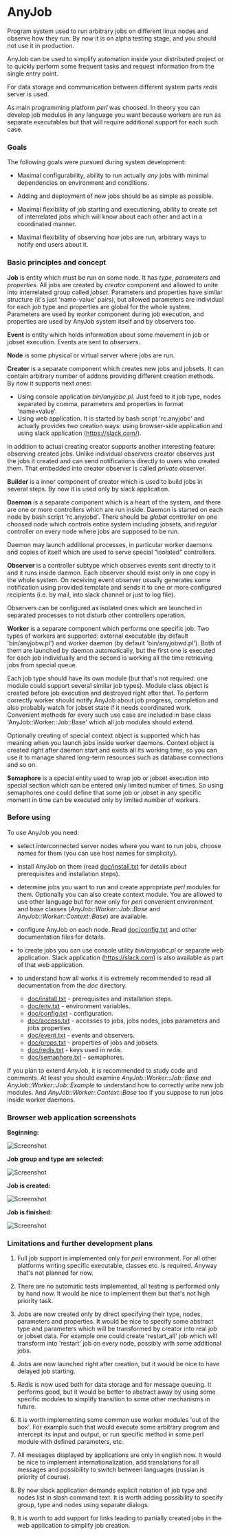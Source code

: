 # AnyJob

Program system used to run arbitrary jobs on different linux nodes and observe how they run.
By now it is on alpha testing stage, and you should not use it in production.

AnyJob can be used to simplify automation inside your distributed project or to quickly perform some
frequent tasks and request information from the single entry point.

For data storage and communication between different system parts *redis* server is used.

As main programming platform *perl* was choosed. In theory you can develop job modules in any language
you want because workers are run as separate executables but that will require additional support
for each such case.

### Goals

The following goals were pursued during system development:

- Maximal configurability, ability to run actually *any* jobs with minimal dependencies on environment and conditions.

- Adding and deployment of new jobs should be as simple as possible.

- Maximal flexibility of job starting and executioning, ability to create set of interrelated jobs which will know
about each other and act in a coordinated manner.

- Maximal flexibility of observing how jobs are run, arbitrary ways to notify end users about it.

### Basic principles and concept

**Job** is entity which must be run on some node. It has *type*, *parameters* and *properties*. All jobs are created
by *creator* component and allowed to unite into interrelated group called *jobset*. Parameters and properties have
similar structure (it's just 'name-value' pairs), but allowed parameters are individual for each job type and
properties are global for the whole system. Parameters are used by *worker* component during job execution, and
properties are used by AnyJob system itself and by observers too.

**Event** is entity which holds information about some movement in job or jobset execution. Events are sent to
*observers*.

**Node** is some physical or virtual server where jobs are run.

**Creator** is a separate component which creates new jobs and jobsets. It can contain arbitrary number of
addons providing different creation methods. By now it supports next ones:
- Using console application *bin/anyjobc.pl*. Just feed to it job type, nodes separated by comma, parameters and
properties in format 'name=value'.
- Using web application. It is started by bash script 'rc.anyjobc' and actually provides two creation ways:
using browser-side application and using slack application (https://slack.com/).

In addition to actual creating creator supports another interesting feature: observing created jobs. Unlike
individual observers creator observes just the jobs it created and can send notifications directly to users who
created them. That embedded into creator observer is called *private* observer.

**Builder** is a inner component of creator which is used to build jobs in several steps. By now it is used only by slack
application.

**Daemon** is a separate component which is a heart of the system, and there are one or more controllers which are run
inside. Daemon is started on each node by bash script 'rc.anyjobd'. There should be *global* controller on one
choosed node which controls entire system including jobsets, and *regular* controller on every node where jobs are
supposed to be run. 

Daemon may launch additional processes, in particular worker daemons and copies of itself which are used to serve
special "isolated" controllers.

**Observer** is a controller subtype which observes events sent directly to it and it runs inside daemon. Each observer
should exist only in one copy in the whole system. On receiving event observer usually generates some notification
using provided template and sends it to one or more configured recipients (i.e. by mail, into slack channel or just
to log file).

Observers can be configured as isolated ones which are launched in separated processes to not disturb other controllers
operation.

**Worker** is a separate component which performs one specific job. Two types of workers are supported: external
executable (by default 'bin/anyjobw.pl') and worker daemon (by default 'bin/anyjobwd.pl'). Both of them are launched
by daemon automatically, but the first one is executed for each job individually and the second is working all
the time retrieving jobs from special queue. 

Each job type should have its own module (but that's not required: one module could support several similar job
types). Module class object is created before job execution and destroyed right after that.
To perform correctly worker should notify AnyJob about job progress, completion and also probably watch for
jobset state if it needs coordinated work. Convenient methods for every such use case are included in base class
'AnyJob::Worker::Job::Base' which all job modules should extend. 

Optionally creating of special context object is supported which has meaning when you launch jobs inside worker
daemons. Context object is created right after daemon start and exists all its working time, so you can use it
to manage shared long-term resources such as database connections and so on.

**Semaphore** is a special entity used to wrap job or jobset execution into special section which can be entered
only limited number of times. So using semaphores one could define that some job or jobset in any specific
moment in time can be executed only by limited number of workers.

### Before using

To use AnyJob you need:

- select interconnected server nodes where you want to run jobs, choose names for them (you can use host names
for simplicity).

- install AnyJob on them (read [doc/install.txt](doc/install.txt) for details about prerequisites and installation
steps).

- determine jobs you want to run and create appropriate *perl* modules for them. Optionally you can also create
context module. You are allowed to use other language but for now only for *perl* convenient environment and base
classes (*AnyJob::Worker::Job::Base* and *AnyJob::Worker::Context::Base*) are available.

- configure AnyJob on each node. Read [doc/config.txt](doc/config.txt) and other documentation files for details.

- to create jobs you can use console utility *bin/anyjobc.pl* or separate web application. Slack application
(https://slack.com) is also available as part of that web application.

- to understand how all works it is extremely recommended to read all documentation from the *doc* directory.
   - [doc/install.txt](doc/install.txt) - prerequisites and installation steps.
   - [doc/env.txt](doc/env.txt) - environment variables.
   - [doc/config.txt](doc/config.txt) - configuration.
   - [doc/access.txt](doc/access.txt) - accesses to jobs, jobs nodes, jobs parameters and jobs properties.
   - [doc/event.txt](doc/event.txt) - events and observers.
   - [doc/props.txt](doc/props.txt) - properties of jobs and jobsets.
   - [doc/redis.txt](doc/redis.txt) - keys used in *redis*.
   - [doc/semaphore.txt](doc/semaphore.txt) - semaphores.

If you plan to extend AnyJob, it is recommended to study code and comments. At least you should examine
*AnyJob::Worker::Job::Base* and *AnyJob::Worker::Job::Example* to understand how to correctly write new job modules.
And *AnyJob::Worker::Context::Base* too if you suppose to run jobs inside worker daemons. 

### Browser web application screenshots

**Beginning:**

![Screenshot](img/screenshot1.png)

**Job group and type are selected:**

![Screenshot](img/screenshot2.png)

**Job is created:**

![Screenshot](img/screenshot3.png)

**Job is finished:**

![Screenshot](img/screenshot4.png)

### Limitations and further development plans

1. Full job support is implemented only for *perl* environment. For all other platforms writing specific
executable, classes etc. is required. Anyway that's not planned for now.

2. There are no automatic tests implemented, all testing is performed only by hand now. It would be nice to implement
them but that's not high priority task.

3. Jobs are now created only by direct specifying their type, nodes, parameters and properties. It would be nice to
specify some abstract type and parameters which will be transformed by creator into real job or jobset data.
For example one could create 'restart_all' job which will transform into 'restart' job on every node, possibly with
some additional jobs.

4. Jobs are now launched right after creation, but it would be nice to have delayed job starting.

5. *Redis* is now used both for data storage and for message queuing. It performs good, but it would be better to
abstract away by using some specific modules to simplify transition to some other mechanisms in future.

6. It is worth implementing some common use worker modules 'out of the box'. For example such that would execute
some arbitrary program and intercept its input and output, or run specific method in some perl module with defined
parameters, etc.

7. All messages displayed by applications are only in english now. It would be nice to implement internationalization,
add translations for all messages and possibility to switch between languages (russian is priority of course).

8. By now slack application demands explicit notation of job type and nodes list in slash command text. It is worth
adding possibility to specify group, type and nodes using separate dialogs.

9. It is worth to add support for links leading to partially created jobs in the web application to simplify job
creation.
